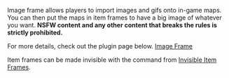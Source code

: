 Image frame allows players to import images and gifs onto in-game maps. You can then put the maps in item frames to have a big image of whatever you want. **NSFW content and any other content that breaks the rules is strictly prohibited.**

For more details, check out the plugin page below.
[Image Frame](https://www.spigotmc.org/resources/imageframe-load-images-on-maps-item-frames-support-gifs-map-markers-survival-friendly.106031/)

Item frames can be made invisible with the command from [Invisible Item Frames](https://www.spigotmc.org/resources/invisibleitemframes-better-item-frames.85085/).